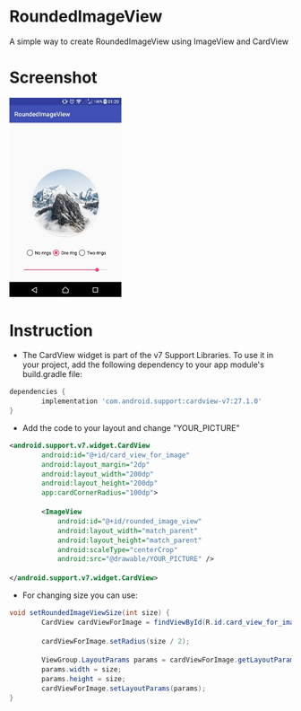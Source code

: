 # RoundedImageView
A simple way to create RoundedImageView using ImageView and CardView

# Screenshot
<p float="left">
  <img src="https://github.com/SergeySharipov/RoundedImageView/blob/master/screenshot_1.jpg" width="200"/>
</p>

# Instruction
- The CardView widget is part of the v7 Support Libraries. 
  To use it in your project, add the following dependency to your app module's build.gradle file:
```gradle
dependencies {
        implementation 'com.android.support:cardview-v7:27.1.0'
}
```
- Add the code to your layout and change "YOUR_PICTURE"
```xml
<android.support.v7.widget.CardView
        android:id="@+id/card_view_for_image"
        android:layout_margin="2dp"
        android:layout_width="200dp"
        android:layout_height="200dp"
        app:cardCornerRadius="100dp">

        <ImageView
            android:id="@+id/rounded_image_view"
            android:layout_width="match_parent"
            android:layout_height="match_parent"
            android:scaleType="centerCrop"
            android:src="@drawable/YOUR_PICTURE" />

</android.support.v7.widget.CardView>
```
- For changing size you can use:
```java
void setRoundedImageViewSize(int size) {
        CardView cardViewForImage = findViewById(R.id.card_view_for_image);
        
        cardViewForImage.setRadius(size / 2);

        ViewGroup.LayoutParams params = cardViewForImage.getLayoutParams();
        params.width = size;
        params.height = size;
        cardViewForImage.setLayoutParams(params);
}
```
